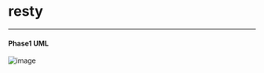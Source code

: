 # resty

---

#### Phase1 UML

![image](https://github.com/ramaalmomani1/resty/assets/129272396/12369775-53e0-47d7-8125-558591135633)
